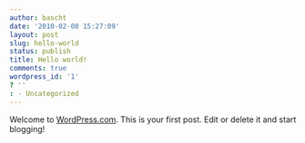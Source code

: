 ```yaml
---
author: bascht
date: '2010-02-08 15:27:09'
layout: post
slug: hello-world
status: publish
title: Hello world!
comments: true
wordpress_id: '1'
? ''
: - Uncategorized
---
```


Welcome to [WordPress.com](http://wordpress.com/). This is your
first post. Edit or delete it and start blogging!


